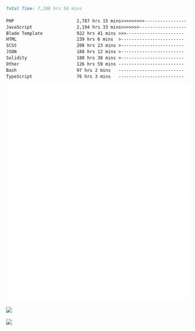 <!--START_SECTION:waka-->

```markdown
Total Time: 7,288 hrs 50 mins

PHP                        2,787 hrs 15 mins>>>>>>>>>----------------   37.59 %
JavaScript                 2,194 hrs 33 mins>>>>>>>------------------   29.59 %
Blade Template             922 hrs 41 mins >>>----------------------   12.44 %
HTML                       239 hrs 6 mins  >------------------------   03.22 %
SCSS                       208 hrs 23 mins >------------------------   02.81 %
JSON                       188 hrs 12 mins >------------------------   02.54 %
Solidity                   180 hrs 38 mins >------------------------   02.44 %
Other                      126 hrs 59 mins -------------------------   01.71 %
Bash                       97 hrs 2 mins   -------------------------   01.31 %
TypeScript                 76 hrs 3 mins   -------------------------   01.03 %
```

<!--END_SECTION:waka-->

![](https://raw.githubusercontent.com/DrMaxis/github-stats-transparent/output/generated/overview.svg)
![](https://raw.githubusercontent.com/DrMaxis/github-stats-transparent/output/generated/languages.svg)

![](https://git-readme-stats-drmaxis-projects.vercel.app/api?username=drmaxis&show_icons=true&theme=outrun&count_private=true&show=reviews,discussions_started,discussions_answered,prs_merged,prs_merged_percentage&custom_title=2024%20Github%20Rank)
 
<a href="https://count.getloli.com/"><img src="https://count.getloli.com/get/@:maxis-the-alchemist?theme=rule34"></a>
<!-- https://count.getloli.com/get/@alchemist?theme=rule34 -->
<br>
